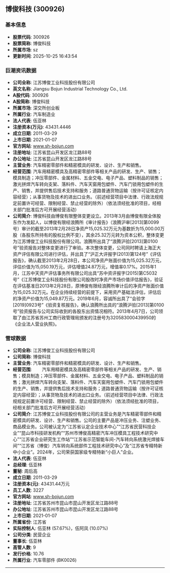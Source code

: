 ## 博俊科技 (300926)

### 基本信息

- **股票代码**: 300926
- **股票简称**: 博俊科技
- **所属市场**: sz
- **更新时间**: 2025-10-25 16:43:54

### 巨潮资讯数据

- **公司全称**: 江苏博俊工业科技股份有限公司
- **英文名称**: Jiangsu Bojun Industrial Technology Co., Ltd.
- **A股代码**: 300926
- **A股简称**: 博俊科技
- **所属市场**: 深交所创业板
- **所属行业**: 汽车制造业
- **法人代表**: 伍亚林
- **注册资本(万元)**: 43431.4446
- **成立日期**: 2011-03-29
- **上市日期**: 2021-01-07
- **官方网站**: www.sh-bojun.com
- **注册地址**: 江苏省昆山开发区龙江路88号
- **办公地址**: 江苏省昆山开发区龙江路88号
- **主营业务**: 汽车精密零部件和精密模具的研发、设计、生产和销售。
- **经营范围**: 汽车用精密模具及高精密零部件等相关产品的研发、生产、销售；模具制造；冲压零部件、金属材料、五金交电、电子产品、塑料制品的销售；激光拼焊汽车转向支架、落料件、汽车天窗用包塑件、汽车门锁用包塑件的生产、销售，并提供售后技术支持和服务；道路普通货物运输（按许可证核定内容经营）；从事货物及技术的进出口业务。（前述经营项目中法律、行政法规规定前置许可经营、限制经营、禁止经营的除外）（依法须经批准的项目，经相关部门批准后方可开展经营活动）
- **公司简介**: 博俊科技由博俊有限整体变更设立。2013年3月由博俊有限全体股东作为发起人，以博俊有限经浪腾所《审计报告》（浪腾沪审[2013]第0099号）审计的截至2013年2月28日净资产15,025.32万元为基数折为15,000.00万股（各股东所持有的股权比例不变），其余25.32万元转为资本公积，整体变更为江苏博俊工业科技股份有限公司。浪腾所出具了“浪腾沪验[2013]第0100号”验资报告对整体变更进行了审验。本次整体变更，公司同时聘请上海正大资产评估有限公司进行评估，并出具了“沪正大评报字(2013)第124号”《评估报告》，确认截至2013年2月28日，本公司净资产账面价值为15,025.32万元，评估价值为15,050.19万元，评估增值24.87万元，增值率0.17%。2015年1月，江苏中天资产评估事务所有限公司出具“苏中资评报字(2015)第C5032号”《江苏博俊工业科技股份有限公司股改时净资产市场价值评估报告》，验证在评估基准日2013年2月28日，原博俊有限经浪腾所审计后的净资产账面价值为15,025.32万元。在企业持续经营的前提下，采用资产基础法评估，评估后的净资产价值为15,049.87万元。2019年6月，容诚所出具了“会验字[2019]0923号”《验资复核报告》，确认浪腾所出具的“浪腾沪验[2013]第0100号”验资报告与公司实际收到的各股东出资情况相符。2013年4月7日，公司领取了由江苏省苏州工商行政管理局颁发的注册号为320583000439950的《企业法人营业执照》。

### 雪球数据

- **公司全称**: 江苏博俊工业科技股份有限公司
- **公司简称**: 博俊科技
- **主营业务**: 汽车精密零部件和精密模具的研发、设计、生产和销售。
- **经营范围**: 　　汽车用精密模具及高精密零部件等相关产品的研发、生产、销售；模具制造；冲压零部件、金属材料、五金交电、电子产品、塑料制品的销售；激光拼焊汽车转向支架、落料件、汽车天窗用包塑件、汽车门锁用包塑件的生产、销售，并提供售后技术支持和服务；道路普通货物运输（按许可证核定内容经营）；从事货物及技术的进出口业务。（前述经营项目中法律、行政法规规定前置许可经营、限制经营、禁止经营的除外）（依法须经批准的项目，经相关部门批准后方可开展经营活动）
- **公司简介**: 江苏博俊工业科技股份有限公司的主营业务是汽车精密零部件和精密模具的研发、设计、生产和销售。公司的主要产品是冲压业务、注塑业务、商品模业务。公司被认定为“江苏省认定企业技术中心”“江苏省民营科技企业”“昆山市科技研发机构”“苏州市博俊高精密汽车冲压模具工程技术研究中心”“江苏省企业研究生工作站”“江苏省示范智能车间-汽车转向系统激光焊接车间”“江苏省（博俊）汽车转向系统部件工程技术研究中心”及“江苏省专精特新中小企业”。2024年，公司荣获国家级专精特新“小巨人”企业。
- **法人代表**: 伍亚林
- **总经理**: 伍亚林
- **董秘**: 周后高
- **成立日期**: 2011-03-29
- **注册资本(元)**: 43431.44万元
- **员工人数**: 3227
- **官方网站**: www.sh-bojun.com
- **注册地址**: 江苏省苏州市昆山市昆山开发区龙江路88号
- **办公地址**: 江苏省苏州市昆山市昆山开发区龙江路88号
- **上市日期**: 2021-01-07
- **所属省份**: 江苏省
- **实际控制人**: 伍亚林 (57.67%)，伍阿凤 (10.07%)
- **公司分类**: 民营企业
- **董事长**: 伍亚林
- **高管人数**: 9
- **发行价格**: 10.76
- **所属行业**: 汽车零部件 (BK0026)

---